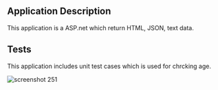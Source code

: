 ## Application Description
 This application is a ASP.net which return HTML, JSON, text data.
 ## Tests
 This application includes unit test cases which is used for chrcking age.
 
 ![screenshot 251](https://user-images.githubusercontent.com/42945822/52507886-734e5100-2bb8-11e9-9579-0397d11e7af7.png)
